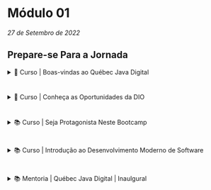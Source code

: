 # Módulo 01
*27 de Setembro de 2022*

## Prepare-se Para a Jornada


<details>
  <summary>📖 Curso | Boas-vindas ao Québec Java Digital</summary>
  <br/>
    <details>
        <summary>Québec Java Digital</summary> 
        <br>
        <h3>Apresentação</h3>
        <p>Escreva aqui o resumo da aula</p>              
    </details>
</details>

#

<details>
  <summary>📙 Curso | Conheça as Oportunidades da DIO</summary>
  <br/>
    <details>
        <summary>Como aproveitar nossa plataforma</summary> 
        <h3>Boas-vindas</h3>
        <p>Escreva aqui o resumo da aula</p>
        <h3>Ecossistema DIO e Recado do CEO Iglá Generoso</h3>
        <p>Escreva aqui o resumo da aula</p>
        <h3>Nossa Metodologia e Oportunidades</h3>
        <p>Escreva aqui o resumo da aula</p>
        <h3>3 Dicas de Ouro e o #contratoDeCompromisso</h3>
        <p>Escreva aqui o resumo da aula</p>
        <h3>Conheça nossa FAQ</h3>
        <p>Escreva aqui o resumo da aula</p>             
    </details>
    <br>    
</details>

#

<details>
  <summary>📚 Curso | Seja Protagonista Neste Bootcamp</summary>
  <br/>
    <details>
        <summary>Apresentação e Objetivo Geral</summary> 
        <h3>Apresentação</h3>
        <p>Escreva aqui o resumo da aula</p>
        <h3>Introdução</h3>
        <p>Escreva aqui o resumo da aula</p>
        <h3>Habilidade complementares</h3>
        <p>Escreva aqui o resumo da aula</p>
        <h3>Pilares: Decomposição</h3>
        <p>Escreva aqui o resumo da aula</p>
        <h3>Pilares: Padrões</h3>
        <p>Escreva aqui o resumo da aula</p>
        <h3>Pilares: Abstração</h3>
        <p>Escreva aqui o resumo da aula</p>
        <h3>Pilares: Algoritmos</h3>
        <p>Escreva aqui o resumo da aula</p>
        <h3>Estudo de caso conceitual: perdido</h3>
        <p>Escreva aqui o resumo da aula</p>
        <h3>Estudo de caso aplicado: Soma de um intervalo</h3>
        <p>Escreva aqui o resumo da aula</p>
        <h3>Estudo de caso aplicado: Adivinhe um número</h3>
        <p>Escreva aqui o resumo da aula</p>       
    </details>
    <br>
    <details>
        <summary>Desvendando os Bootcamps DIO</summary> 
        <h3>Apresentação</h3>
        <p>Escreva aqui o resumo da aula</p>
        <h3>Introdução</h3>
        <p>Escreva aqui o resumo da aula</p>
        <h3>Habilidade complementares</h3>
        <p>Escreva aqui o resumo da aula</p>
        <h3>Pilares: Decomposição</h3>
        <p>Escreva aqui o resumo da aula</p>
        <h3>Pilares: Padrões</h3>
        <p>Escreva aqui o resumo da aula</p>
        <h3>Pilares: Abstração</h3>
        <p>Escreva aqui o resumo da aula</p>
        <h3>Pilares: Algoritmos</h3>
        <p>Escreva aqui o resumo da aula</p>
        <h3>Estudo de caso conceitual: perdido</h3>
        <p>Escreva aqui o resumo da aula</p>
        <h3>Estudo de caso aplicado: Soma de um intervalo</h3>
        <p>Escreva aqui o resumo da aula</p>
        <h3>Estudo de caso aplicado: Adivinhe um número</h3>
        <p>Escreva aqui o resumo da aula</p>       
    </details>
    <br>
    <details>
        <summary>Desafios de Código</summary> 
        <h3>Apresentação</h3>
        <p>Escreva aqui o resumo da aula</p>
        <h3>Introdução</h3>
        <p>Escreva aqui o resumo da aula</p>
        <h3>Habilidade complementares</h3>
        <p>Escreva aqui o resumo da aula</p>
        <h3>Pilares: Decomposição</h3>
        <p>Escreva aqui o resumo da aula</p>
        <h3>Pilares: Padrões</h3>
        <p>Escreva aqui o resumo da aula</p>
        <h3>Pilares: Abstração</h3>
        <p>Escreva aqui o resumo da aula</p>
        <h3>Pilares: Algoritmos</h3>
        <p>Escreva aqui o resumo da aula</p>
        <h3>Estudo de caso conceitual: perdido</h3>
        <p>Escreva aqui o resumo da aula</p>
        <h3>Estudo de caso aplicado: Soma de um intervalo</h3>
        <p>Escreva aqui o resumo da aula</p>
        <h3>Estudo de caso aplicado: Adivinhe um número</h3>
        <p>Escreva aqui o resumo da aula</p>       
    </details>
    <br>
    <details>
        <summary>Desafios de Projetos</summary> 
        <h3>Apresentação</h3>
        <p>Escreva aqui o resumo da aula</p>
        <h3>Introdução</h3>
        <p>Escreva aqui o resumo da aula</p>
        <h3>Habilidade complementares</h3>
        <p>Escreva aqui o resumo da aula</p>
        <h3>Pilares: Decomposição</h3>
        <p>Escreva aqui o resumo da aula</p>
        <h3>Pilares: Padrões</h3>
        <p>Escreva aqui o resumo da aula</p>
        <h3>Pilares: Abstração</h3>
        <p>Escreva aqui o resumo da aula</p>
        <h3>Pilares: Algoritmos</h3>
        <p>Escreva aqui o resumo da aula</p>
        <h3>Estudo de caso conceitual: perdido</h3>
        <p>Escreva aqui o resumo da aula</p>
        <h3>Estudo de caso aplicado: Soma de um intervalo</h3>
        <p>Escreva aqui o resumo da aula</p>
        <h3>Estudo de caso aplicado: Adivinhe um número</h3>
        <p>Escreva aqui o resumo da aula</p>       
    </details>
    <br>
    <details>
        <summary>Dicas Finais e Conclusão</summary> 
        <h3>Dicas Finais e conclusão</h3>
        <p>Escreva aqui o resumo da aula</p>             
    </details>
</details>

#

<details>
  <summary>📚 Curso | Introdução ao Desenvolvimento Moderno de Software</summary>
  <br/>
    <details>
        <summary>Pensamento computacional</summary> 
        <h3>Apresentação</h3>
        <p>Escreva aqui o resumo da aula</p>
        <h3>Introdução</h3>
        <p>Escreva aqui o resumo da aula</p>
        <h3>Habilidade complementares</h3>
        <p>Escreva aqui o resumo da aula</p>
        <h3>Pilares: Decomposição</h3>
        <p>Escreva aqui o resumo da aula</p>
        <h3>Pilares: Padrões</h3>
        <p>Escreva aqui o resumo da aula</p>
        <h3>Pilares: Abstração</h3>
        <p>Escreva aqui o resumo da aula</p>
        <h3>Pilares: Algoritmos</h3>
        <p>Escreva aqui o resumo da aula</p>
        <h3>Estudo de caso conceitual: perdido</h3>
        <p>Escreva aqui o resumo da aula</p>
        <h3>Estudo de caso aplicado: Soma de um intervalo</h3>
        <p>Escreva aqui o resumo da aula</p>
        <h3>Estudo de caso aplicado: Adivinhe um número</h3>
        <p>Escreva aqui o resumo da aula</p>       
    </details>
    <br>
    <details>
        <summary>Introdução à lógica de programação</summary> 
        <h3>Apresentação</h3>
        <p>Escreva aqui o resumo da aula</p>
        <h3>Introdução</h3>
        <p>Escreva aqui o resumo da aula</p>
        <h3>Habilidade complementares</h3>
        <p>Escreva aqui o resumo da aula</p>
        <h3>Pilares: Decomposição</h3>
        <p>Escreva aqui o resumo da aula</p>
        <h3>Pilares: Padrões</h3>
        <p>Escreva aqui o resumo da aula</p>
        <h3>Pilares: Abstração</h3>
        <p>Escreva aqui o resumo da aula</p>
        <h3>Pilares: Algoritmos</h3>
        <p>Escreva aqui o resumo da aula</p>
        <h3>Estudo de caso conceitual: perdido</h3>
        <p>Escreva aqui o resumo da aula</p>
        <h3>Estudo de caso aplicado: Soma de um intervalo</h3>
        <p>Escreva aqui o resumo da aula</p>
        <h3>Estudo de caso aplicado: Adivinhe um número</h3>
        <p>Escreva aqui o resumo da aula</p>       
    </details>
    <br>
    <details>
        <summary>Fundamentos de algoritmos</summary> 
        <h3>Apresentação</h3>
        <p>Escreva aqui o resumo da aula</p>
        <h3>Introdução</h3>
        <p>Escreva aqui o resumo da aula</p>
        <h3>Habilidade complementares</h3>
        <p>Escreva aqui o resumo da aula</p>
        <h3>Pilares: Decomposição</h3>
        <p>Escreva aqui o resumo da aula</p>
        <h3>Pilares: Padrões</h3>
        <p>Escreva aqui o resumo da aula</p>
        <h3>Pilares: Abstração</h3>
        <p>Escreva aqui o resumo da aula</p>
        <h3>Pilares: Algoritmos</h3>
        <p>Escreva aqui o resumo da aula</p>
        <h3>Estudo de caso conceitual: perdido</h3>
        <p>Escreva aqui o resumo da aula</p>
        <h3>Estudo de caso aplicado: Soma de um intervalo</h3>
        <p>Escreva aqui o resumo da aula</p>
        <h3>Estudo de caso aplicado: Adivinhe um número</h3>
        <p>Escreva aqui o resumo da aula</p>       
    </details>
    <br>
    <details>
        <summary>Linguagem de programação</summary> 
        <h3>Apresentação</h3>
        <p>Escreva aqui o resumo da aula</p>
        <h3>Introdução</h3>
        <p>Escreva aqui o resumo da aula</p>
        <h3>Habilidade complementares</h3>
        <p>Escreva aqui o resumo da aula</p>
        <h3>Pilares: Decomposição</h3>
        <p>Escreva aqui o resumo da aula</p>
        <h3>Pilares: Padrões</h3>
        <p>Escreva aqui o resumo da aula</p>
        <h3>Pilares: Abstração</h3>
        <p>Escreva aqui o resumo da aula</p>
        <h3>Pilares: Algoritmos</h3>
        <p>Escreva aqui o resumo da aula</p>
        <h3>Estudo de caso conceitual: perdido</h3>
        <p>Escreva aqui o resumo da aula</p>
        <h3>Estudo de caso aplicado: Soma de um intervalo</h3>
        <p>Escreva aqui o resumo da aula</p>
        <h3>Estudo de caso aplicado: Adivinhe um número</h3>
        <p>Escreva aqui o resumo da aula</p>       
    </details>
    <br>
    <details>
        <summary>Primeiro contato com a programação</summary> 
        <h3>Apresentação</h3>
        <p>Escreva aqui o resumo da aula</p>
        <h3>Introdução</h3>
        <p>Escreva aqui o resumo da aula</p>
        <h3>Habilidade complementares</h3>
        <p>Escreva aqui o resumo da aula</p>
        <h3>Pilares: Decomposição</h3>
        <p>Escreva aqui o resumo da aula</p>
        <h3>Pilares: Padrões</h3>
        <p>Escreva aqui o resumo da aula</p>
        <h3>Pilares: Abstração</h3>
        <p>Escreva aqui o resumo da aula</p>
        <h3>Pilares: Algoritmos</h3>
        <p>Escreva aqui o resumo da aula</p>
        <h3>Estudo de caso conceitual: perdido</h3>
        <p>Escreva aqui o resumo da aula</p>
        <h3>Estudo de caso aplicado: Soma de um intervalo</h3>
        <p>Escreva aqui o resumo da aula</p>
        <h3>Estudo de caso aplicado: Adivinhe um número</h3>
        <p>Escreva aqui o resumo da aula</p>       
    </details>
</details>

#

<details>
  <summary>📚 Mentoria | Québec Java Digital | Inaulgural</summary>
  <br/>
    <details>
        <summary>Pensamento computacional</summary> 
        <h3>Apresentação</h3>
        <p>Escreva aqui o resumo da aula</p>
        <h3>Introdução</h3>
        <p>Escreva aqui o resumo da aula</p>
        <h3>Habilidade complementares</h3>
        <p>Escreva aqui o resumo da aula</p>
        <h3>Pilares: Decomposição</h3>
        <p>Escreva aqui o resumo da aula</p>
        <h3>Pilares: Padrões</h3>
        <p>Escreva aqui o resumo da aula</p>
        <h3>Pilares: Abstração</h3>
        <p>Escreva aqui o resumo da aula</p>
        <h3>Pilares: Algoritmos</h3>
        <p>Escreva aqui o resumo da aula</p>
        <h3>Estudo de caso conceitual: perdido</h3>
        <p>Escreva aqui o resumo da aula</p>
        <h3>Estudo de caso aplicado: Soma de um intervalo</h3>
        <p>Escreva aqui o resumo da aula</p>
        <h3>Estudo de caso aplicado: Adivinhe um número</h3>
        <p>Escreva aqui o resumo da aula</p>       
    </details>
    <br>
    <details>
        <summary>Introdução à lógica de programação</summary> 
        <h3>Apresentação</h3>
        <p>Escreva aqui o resumo da aula</p>
        <h3>Introdução</h3>
        <p>Escreva aqui o resumo da aula</p>
        <h3>Habilidade complementares</h3>
        <p>Escreva aqui o resumo da aula</p>
        <h3>Pilares: Decomposição</h3>
        <p>Escreva aqui o resumo da aula</p>
        <h3>Pilares: Padrões</h3>
        <p>Escreva aqui o resumo da aula</p>
        <h3>Pilares: Abstração</h3>
        <p>Escreva aqui o resumo da aula</p>
        <h3>Pilares: Algoritmos</h3>
        <p>Escreva aqui o resumo da aula</p>
        <h3>Estudo de caso conceitual: perdido</h3>
        <p>Escreva aqui o resumo da aula</p>
        <h3>Estudo de caso aplicado: Soma de um intervalo</h3>
        <p>Escreva aqui o resumo da aula</p>
        <h3>Estudo de caso aplicado: Adivinhe um número</h3>
        <p>Escreva aqui o resumo da aula</p>       
    </details>
    <br>
    <details>
        <summary>Fundamentos de algoritmos</summary> 
        <h3>Apresentação</h3>
        <p>Escreva aqui o resumo da aula</p>
        <h3>Introdução</h3>
        <p>Escreva aqui o resumo da aula</p>
        <h3>Habilidade complementares</h3>
        <p>Escreva aqui o resumo da aula</p>
        <h3>Pilares: Decomposição</h3>
        <p>Escreva aqui o resumo da aula</p>
        <h3>Pilares: Padrões</h3>
        <p>Escreva aqui o resumo da aula</p>
        <h3>Pilares: Abstração</h3>
        <p>Escreva aqui o resumo da aula</p>
        <h3>Pilares: Algoritmos</h3>
        <p>Escreva aqui o resumo da aula</p>
        <h3>Estudo de caso conceitual: perdido</h3>
        <p>Escreva aqui o resumo da aula</p>
        <h3>Estudo de caso aplicado: Soma de um intervalo</h3>
        <p>Escreva aqui o resumo da aula</p>
        <h3>Estudo de caso aplicado: Adivinhe um número</h3>
        <p>Escreva aqui o resumo da aula</p>       
    </details>
    <br>
    <details>
        <summary>Linguagem de programação</summary> 
        <h3>Apresentação</h3>
        <p>Escreva aqui o resumo da aula</p>
        <h3>Introdução</h3>
        <p>Escreva aqui o resumo da aula</p>
        <h3>Habilidade complementares</h3>
        <p>Escreva aqui o resumo da aula</p>
        <h3>Pilares: Decomposição</h3>
        <p>Escreva aqui o resumo da aula</p>
        <h3>Pilares: Padrões</h3>
        <p>Escreva aqui o resumo da aula</p>
        <h3>Pilares: Abstração</h3>
        <p>Escreva aqui o resumo da aula</p>
        <h3>Pilares: Algoritmos</h3>
        <p>Escreva aqui o resumo da aula</p>
        <h3>Estudo de caso conceitual: perdido</h3>
        <p>Escreva aqui o resumo da aula</p>
        <h3>Estudo de caso aplicado: Soma de um intervalo</h3>
        <p>Escreva aqui o resumo da aula</p>
        <h3>Estudo de caso aplicado: Adivinhe um número</h3>
        <p>Escreva aqui o resumo da aula</p>       
    </details>
    <br>
    <details>
        <summary>Primeiro contato com a programação</summary> 
        <h3>Apresentação</h3>
        <p>Escreva aqui o resumo da aula</p>
        <h3>Introdução</h3>
        <p>Escreva aqui o resumo da aula</p>
        <h3>Habilidade complementares</h3>
        <p>Escreva aqui o resumo da aula</p>
        <h3>Pilares: Decomposição</h3>
        <p>Escreva aqui o resumo da aula</p>
        <h3>Pilares: Padrões</h3>
        <p>Escreva aqui o resumo da aula</p>
        <h3>Pilares: Abstração</h3>
        <p>Escreva aqui o resumo da aula</p>
        <h3>Pilares: Algoritmos</h3>
        <p>Escreva aqui o resumo da aula</p>
        <h3>Estudo de caso conceitual: perdido</h3>
        <p>Escreva aqui o resumo da aula</p>
        <h3>Estudo de caso aplicado: Soma de um intervalo</h3>
        <p>Escreva aqui o resumo da aula</p>
        <h3>Estudo de caso aplicado: Adivinhe um número</h3>
        <p>Escreva aqui o resumo da aula</p>       
    </details>
</details>


